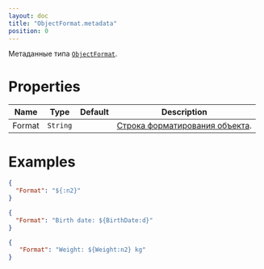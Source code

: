 ```yaml
---
layout: doc
title: "ObjectFormat.metadata"
position: 0
---
```


Метаданные типа [`ObjectFormat`](../).

# Properties

Name|Type|Default|Description
----|----|-------|-----------
Format|`String`||[Строка форматирования объекта](../ObjectFormat.format).


# Examples

```json
{
  "Format": "${:n2}"
}
```

```json
{
  "Format": "Birth date: ${BirthDate:d}"
}
```

```json
{
   "Format": "Weight: ${Weight:n2} kg"
}
```
